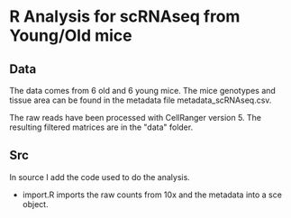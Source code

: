# R Analysis for scRNAseq from Young/Old mice

## Data

The data comes from 6 old and 6 young mice. The mice genotypes and tissue area can be 
found in the metadata file metadata_scRNAseq.csv.

The raw reads have been processed with CellRanger version 5. The resulting 
filtered matrices are in the "data" folder.

## Src
 In source I add the code used to do the analysis. 
 - import.R imports the raw counts from 10x and the metadata into a sce object. 
